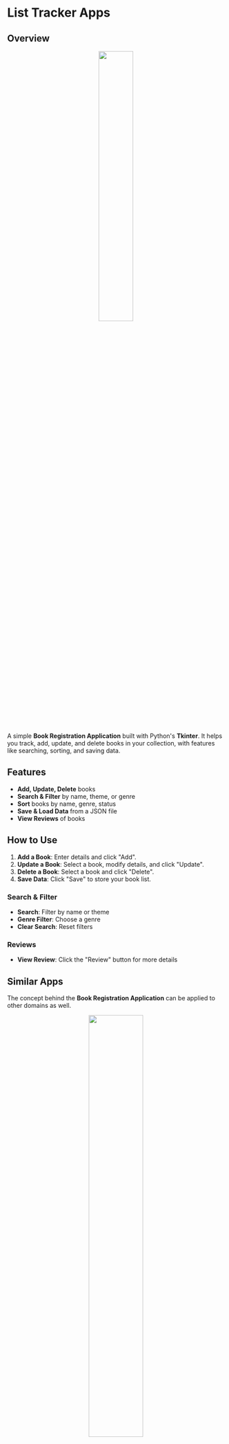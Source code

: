 # List Tracker Apps
 
## Overview

<p align="center">
<img width="40%" length="40%" align="center" src="https://github.com/user-attachments/assets/418f116a-d047-4e65-938e-c3a26f9153e4">
</p>

A simple **Book Registration Application** built with Python's **Tkinter**. It helps you track, add, update, and delete books in your collection, with features like searching, sorting, and saving data. 

## Features

- **Add, Update, Delete** books 
- **Search & Filter** by name, theme, or genre 
- **Sort** books by name, genre, status 
- **Save & Load Data** from a JSON file 
- **View Reviews** of books 

## How to Use

1. **Add a Book**: Enter details and click "Add".
2. **Update a Book**: Select a book, modify details, and click "Update".
3. **Delete a Book**: Select a book and click "Delete".
4. **Save Data**: Click "Save" to store your book list.

### Search & Filter
- **Search**: Filter by name or theme 
- **Genre Filter**: Choose a genre 
- **Clear Search**: Reset filters 

### Reviews
- **View Review**: Click the "Review" button for more details 

## Similar Apps
The concept behind the **Book Registration Application** can be applied to other domains as well. 

<p align="center">
<img width="50%" length="50%" align="center" src="https://github.com/user-attachments/assets/679246a2-c3dd-44af-acaf-5a8f7d8bdf43">
</p>

For example:
- **Game Registration Application**: Similar functionality can be used to track your gaming collection, including details like game name, genre, completion status, and rating.
- **Music Registration Application**: A similar application can track your music library, allowing you to store album names, artists, genres, listening status, and ratings.

